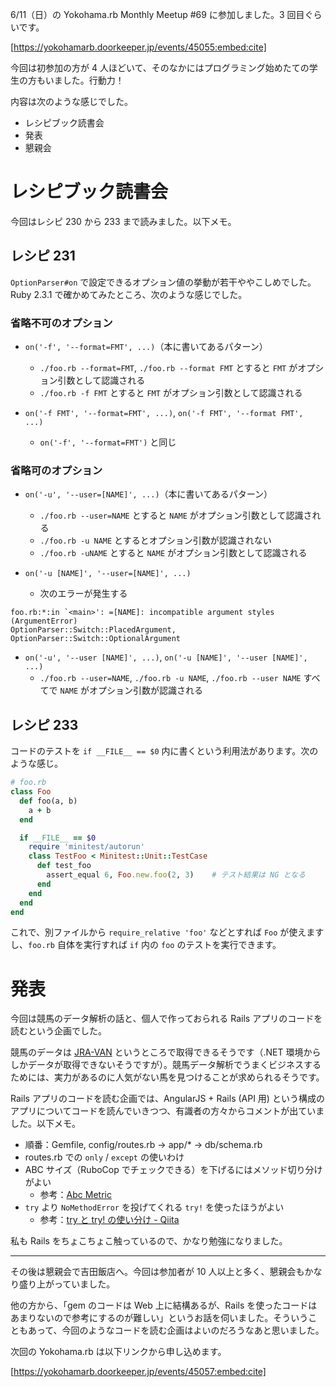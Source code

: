 <!-- Yokohama.rb Monthly Meetup #69 に参加した -->

6/11（日）の Yokohama.rb Monthly Meetup #69 に参加しました。3 回目ぐらいです。

[https://yokohamarb.doorkeeper.jp/events/45055:embed:cite]

今回は初参加の方が 4 人ほどいて、そのなかにはプログラミング始めたての学生の方もいました。行動力！

内容は次のような感じでした。

- レシピブック読書会
- 発表
- 懇親会

# レシピブック読書会

今回はレシピ 230 から 233 まで読みました。以下メモ。

## レシピ 231

`OptionParser#on` で設定できるオプション値の挙動が若干ややこしめでした。
Ruby 2.3.1 で確かめてみたところ、次のような感じでした。

### 省略不可のオプション

- `on('-f', '--format=FMT', ...)`（本に書いてあるパターン）
  - `./foo.rb --format=FMT`, `./foo.rb --format FMT` とすると `FMT` がオプション引数として認識される
  - `./foo.rb -f FMT` とすると `FMT` がオプション引数として認識される

- `on('-f FMT', '--format=FMT', ...)`, `on('-f FMT', '--format FMT', ...)`
  - `on('-f', '--format=FMT')` と同じ

### 省略可のオプション

- `on('-u', '--user=[NAME]', ...)`（本に書いてあるパターン）
  - `./foo.rb --user=NAME` とすると `NAME` がオプション引数として認識される
  - `./foo.rb -u NAME` とするとオプション引数が認識されない
  - `./foo.rb -uNAME` とすると `NAME` がオプション引数として認識される

- `on('-u [NAME]', '--user=[NAME]', ...)`
  - 次のエラーが発生する

```
foo.rb:*:in `<main>': =[NAME]: incompatible argument styles (ArgumentError)
OptionParser::Switch::PlacedArgument, OptionParser::Switch::OptionalArgument
```

- `on('-u', '--user [NAME]', ...)`, `on('-u [NAME]', '--user [NAME]', ...)`
  - `./foo.rb --user=NAME`, `./foo.rb -u NAME`, `./foo.rb --user NAME` すべてで `NAME` がオプション引数が認識される

## レシピ 233

コードのテストを `if __FILE__ == $0` 内に書くという利用法があります。次のような感じ。

```ruby
# foo.rb
class Foo
  def foo(a, b)
    a + b
  end

  if __FILE__ == $0
    require 'minitest/autorun'
    class TestFoo < Minitest::Unit::TestCase
      def test_foo
        assert_equal 6, Foo.new.foo(2, 3)    # テスト結果は NG となる
      end
    end
  end
end
```

これで、別ファイルから `require_relative 'foo'` などとすれば `Foo` が使えますし、`foo.rb` 自体を実行すれば `if` 内の `foo` のテストを実行できます。

# 発表

今回は競馬のデータ解析の話と、個人で作っておられる Rails アプリのコードを読むという企画でした。

競馬のデータは [JRA-VAN](http://jra-van.jp) というところで取得できるそうです（.NET 環境からしかデータが取得できないそうですが）。競馬データ解析でうまくビジネスするためには、実力があるのに人気がない馬を見つけることが求められるそうです。

Rails アプリのコードを読む企画では、AngularJS + Rails (API 用) という構成のアプリについてコードを読んでいきつつ、有識者の方々からコメントが出ていました。以下メモ。

- 順番：Gemfile, config/routes.rb -> app/* -> db/schema.rb
- routes.rb での `only` / `except` の使いわけ
- ABC サイズ（RuboCop でチェックできる）を下げるにはメソッド切り分けがよい
  - 参考：[Abc Metric](http://c2.com/cgi/wiki?AbcMetric)
- `try` より `NoMethodError` を投げてくれる `try!` を使ったほうがよい
  - 参考：[try と try! の使い分け - Qiita](http://qiita.com/kuboon/items/8e4812bbb55c31c235bf)

私も Rails をちょこちょこ触っているので、かなり勉強になりました。

 ----

その後は懇親会で吉田飯店へ。今回は参加者が 10 人以上と多く、懇親会もかなり盛り上がっていました。

他の方から、「gem のコードは Web 上に結構あるが、Rails を使ったコードはあまりないので参考にするのが難しい」というお話を伺いました。そういうこともあって、今回のようなコードを読む企画はよいのだろうなあと思いました。

次回の Yokohama.rb は以下リンクから申し込めます。

[https://yokohamarb.doorkeeper.jp/events/45057:embed:cite]
